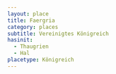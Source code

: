 ```yaml
---
layout: place
title: Faergria
category: places
subtitle: Vereinigtes Königreich
hasinit:
  - Thaugrien
  - Hal
placetype: Königreich
---
```


